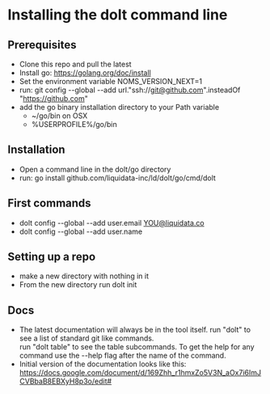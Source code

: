 # Installing the dolt command line

## Prerequisites

 * Clone this repo and pull the latest
 * Install go: https://golang.org/doc/install
 * Set the environment variable NOMS_VERSION_NEXT=1
 * run: git config --global --add url."ssh://git@github.com".insteadOf "https://github.com"
 * add the go binary installation directory to your Path variable
   * ~/go/bin on OSX
   * %USERPROFILE%/go/bin
 
## Installation

 * Open a command line in the dolt/go directory
 * run: go install github.com/liquidata-inc/ld/dolt/go/cmd/dolt
 
## First commands

 * dolt config --global --add user.email YOU@liquidata.co
 * dolt config --global --add user.name <YOUR NAME>
 
## Setting up a repo

 * make a new directory with nothing in it
 * From the new directory run dolt init
 
## Docs

 * The latest documentation will always be in the tool itself.  run "dolt" to see a list of standard git like commands.  
 run "dolt table" to see the table subcommands.  To get the help for any command use the --help flag after the name of the command.
 * Initial version of the documentation looks like this: https://docs.google.com/document/d/169Zhh_r1hmxZo5V3N_aOx7i6ImJCVBbaB8EBXyH8p3o/edit#
